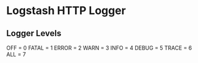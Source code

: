 # Logstash HTTP Logger

## Logger Levels

OFF = 0
FATAL = 1 
ERROR = 2
WARN = 3
INFO = 4
DEBUG = 5
TRACE = 6
ALL = 7